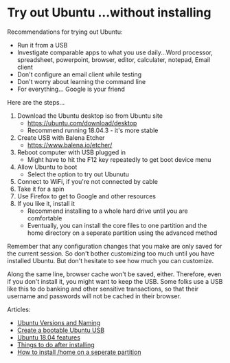 Try out Ubuntu
...without installing
===

Recommendations for trying out Ubuntu:
- Run it from a USB
- Investigate comparable apps to what you use daily...Word processor, spreadsheet, powerpoint, browser, editor, calculater, notepad, Email client
- Don't configure an email client while testing
- Don't worry about learning the command line
- For everything... Google is  your friend

Here are the steps...
1. Download the Ubuntu desktop iso from Ubuntu site
    - https://ubuntu.com/download/desktop
    - Recommend running 18.04.3 - it's more stable
3. Create USB with Balena Etcher
    - https://www.balena.io/etcher/
5. Reboot computer with USB plugged in 
    - Might have to hit the F12 key repeatedly to get boot device menu
7. Allow Ubuntu to boot
    - Select the option to try out Ubunutu
10. Connect to WiFi, if you're not connected by cable
1. Take it for a spin
12. Use Firefox to get to Google and other resources
13. If you like it, install it
    - Recommend installing to a whole hard drive until you are comfortable
    - Eventually, you can install the core files to one partition and the home directory on a seperate partition using the advanced method

Remember that any configuration changes that you make are only saved for the current session. So don't bother customizing too much until you have installed Ubuntu. But don't hesitate to see how much you can customize.

Along the same line, browser cache won't be saved, either. Therefore, even if you don't install it, you might want to keep the USB. Some folks use a USB like this to do banking and other sensitive transactions, so that their username and passwords will not be cached in their browser.

Articles:
- [Ubuntu Versions and Naming](https://en.wikipedia.org/wiki/Ubuntu_version_history)
- [Create a bootable Ubuntu USB](https://linuxize.com/post/how-to-create-a-bootable-ubuntu-18-04-usb-stick/)
- [Ubuntu 18.04 features](https://itsfoss.com/ubuntu-18-04-release-features/)
- [Things to do after installing](https://www.omgubuntu.co.uk/2018/04/things-to-do-after-installing-ubuntu-18-04)
- [How to install /home on a seperate partition](https://www.psychocats.net/ubuntu/installseparatehome)
